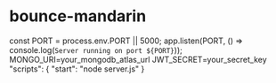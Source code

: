 # bounce-mandarin
const PORT = process.env.PORT || 5000;
app.listen(PORT, () => console.log(`Server running on port ${PORT}`));
MONGO_URI=your_mongodb_atlas_url
JWT_SECRET=your_secret_key
"scripts": {
  "start": "node server.js"
}
